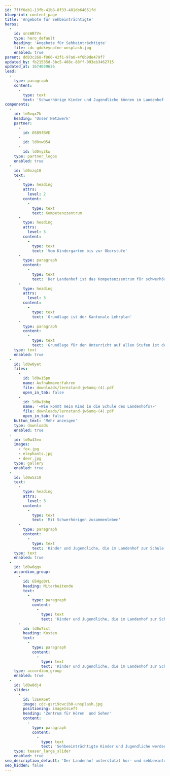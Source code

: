 ```yaml
---
id: 7fff6eb1-13fb-41b8-8f33-481db64651fd
blueprint: content_page
title: 'Angebote für Sehbeinträchtigte'
heros:
  -
    id: snsWB7Vv
    type: hero_default
    heading: 'Angebote für Sehbeinträchtigte'
    file: cdc-gdokeynofne-unsplash.jpg
    enabled: true
parent: dd03c268-f866-42f1-97a0-4f8b9de479f7
updated_by: fb21535d-3bc5-408c-88ff-093eb3462715
updated_at: 1674039626
lead:
  -
    type: paragraph
    content:
      -
        type: text
        text: 'Schwerhörige Kinder und Jugendliche können im Landenhof alle Schulstufen der Aargauer Volksschule besuchen – vom Kindergarten über die Primarschule bis zur Bezirks-, Sekundar- oder Realschule. Schülerinnen und Schüler können im Internat am Landenhof wohnen. Wer noch nicht weiss, welchen Beruf sie/er lernen will, kann das Brückenjahr absolvieren.'
components:
  -
    id: ld0vqx7k
    heading: 'Unser Netzwerk'
    partner:
      -
        id: O5B9fBVE
      -
        id: ld0vw054
      -
        id: ld0vyzkw
    type: partner_logos
    enabled: true
  -
    id: ld0vzq10
    text:
      -
        type: heading
        attrs:
          level: 2
        content:
          -
            type: text
            text: Kompetenzzentrum
      -
        type: heading
        attrs:
          level: 3
        content:
          -
            type: text
            text: 'Vom Kindergarten bis zur Oberstufe'
      -
        type: paragraph
        content:
          -
            type: text
            text: 'Der Landenhof ist das Kompetenzzentrum für schwerhörige Kinder und Jugendliche im Kanton Aargau. Hier können sie alle Schulstufen der Aargauer Volksschule besuchen – vom Kindergarten über die Primarschule bis zur Bezirks-, Sekundar- oder Realschule. Schülerinnen und Schüler können im Internat am Landenhof wohnen. Wer noch nicht weiss, welchen Beruf sie/er lernen will, kann das Brückenjahr absolvieren.'
      -
        type: heading
        attrs:
          level: 3
        content:
          -
            type: text
            text: 'Grundlage ist der Kantonale Lehrplan'
      -
        type: paragraph
        content:
          -
            type: text
            text: 'Grundlage für den Unterricht auf allen Stufen ist der Lehrplan des Kantons Aargau, der Unterricht ist aber speziell auf die Bedürfnisse von Schwerhörigen ausgerichtet (kleine Klassen, optimale Raumakustik, Visualisierungshilfen, von den Lippen lesen können). Die Sprache müssen die Schülerinnen und Schüler vorwiegend über das Gehör wahrnehmen.'
    type: text
    enabled: true
  -
    id: ld0w0yet
    files:
      -
        id: ld0w15pn
        name: Aufnahmeverfahren
        file: downloads/lernstand-jw6umq-(4).pdf
        open_in_tab: false
      -
        id: ld0w1bhg
        name: '«Wie kommt mein Kind in die Schule des Landenhofs?»'
        file: downloads/lernstand-jw6umq-(4).pdf
        open_in_tab: false
    button_text: 'Mehr anzeigen'
    type: downloads
    enabled: true
  -
    id: ld0w43ex
    images:
      - fox.jpg
      - elephants.jpg
      - deer.jpg
    type: gallery
    enabled: true
  -
    id: ld0w5z10
    text:
      -
        type: heading
        attrs:
          level: 3
        content:
          -
            type: text
            text: 'Mit Schwerhörigen zusammenleben'
      -
        type: paragraph
        content:
          -
            type: text
            text: 'Kinder und Jugendliche, die im Landenhof zur Schule gehen, können auch hier wohnen oder den Tageshort besuchen. Im Internat leben sie ihrem Alter entsprechend in einer der Wohngruppen, wo sie viermal in der Woche auch über Nacht bleiben. Aufnahme finden Schülerinnen und Schüler, die einen weiten Anreiseweg      haben oder deren Sprachpraxis zuhause beschränkt ist. Und wer ganz bewusst mit anderen Schwerhörigen zusammenleben und damit sein Selbstbewusstsein stärken will, ist hier richtig.'
    type: text
    enabled: true
  -
    id: ld0w6qqv
    accordion_group:
      -
        id: G5Hgq0rL
        heading: Mitarbeitende
        text:
          -
            type: paragraph
            content:
              -
                type: text
                text: 'Kinder und Jugendliche, die im Landenhof zur Schule gehen, können auch hier wohnen oder den Tageshort besuchen. Im Internat leben sie ihrem Alter entsprechend in einer der Wohngruppen, wo sie viermal in der Woche auch über Nacht bleiben. Aufnahme finden Schülerinnen und Schüler, die einen weiten Anreiseweg      haben oder deren Sprachpraxis zuhause beschränkt ist. Und wer ganz bewusst mit anderen Schwerhörigen zusammenleben und damit sein Selbstbewusstsein stärken will, ist hier richtig.'
      -
        id: ld0w7ist
        heading: Kosten
        text:
          -
            type: paragraph
            content:
              -
                type: text
                text: 'Kinder und Jugendliche, die im Landenhof zur Schule gehen, können auch hier wohnen oder den Tageshort besuchen. Im Internat leben sie ihrem Alter entsprechend in einer der Wohngruppen, wo sie viermal in der Woche auch über Nacht bleiben. Aufnahme finden Schülerinnen und Schüler, die einen weiten Anreiseweg      haben oder deren Sprachpraxis zuhause beschränkt ist. Und wer ganz bewusst mit anderen Schwerhörigen zusammenleben und damit sein Selbstbewusstsein stärken will, ist hier richtig.'
    type: accordion_group
    enabled: true
  -
    id: ld0w8dj4
    slides:
      -
        id: l2EHX6et
        image: cdc-gsri9cwcib0-unsplash.jpg
        positioning: imageIsLeft
        heading: 'Zentrum für Hören  und Sehen'
        content:
          -
            type: paragraph
            content:
              -
                type: text
                text: 'Sehbeeinträchtigte Kinder und Jugendliche werden in der Regelschule beraten und begleitet.'
    type: teaser_large_slider
    enabled: true
seo_description_default: 'Der Landenhof unterstützt hör- und sehbeeinträchtigte Kinder & Jugendliche in ihrem selbstbestimmten Leben durch Förderung ihrer Fähigkeiten & Entwicklung'
seo_hidden: false
---
```

